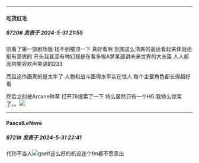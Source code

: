 ﻿
*****

####  吃货红毛  
##### 8720#       发表于 2024-5-31 21:55

刚看了第一部剧场版 找不到楼顶一下 真好看啊 氛围这么清爽的高达看起来体验还挺有意思的 开头我甚至有种幻视是在看多啦A梦某部讲未来世界的大长篇 人人都面带笑容欢声笑语的233

而且这作画真的是太牛了 人物和战斗画得水平实在惊人 每个主要角色都长得超好看

然后立刻被Arcane种草 打开78搜索了一下 特么居然只有一个HG 我特么惊呆了。。<img src="https://static.saraba1st.com/image/smiley/face2017/103.png" referrerpolicy="no-referrer">


*****

####  PascalLefèvre  
##### 8721#       发表于 2024-5-31 22:41

代孙不当人<img src="https://static.saraba1st.com/image/smiley/face2017/086.png" referrerpolicy="no-referrer">gself这么好的机设连个fm都不愿意出


